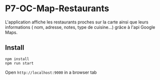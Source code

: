 # P7-OC-Map-Restaurants

L'application affiche les restaurants proches sur la carte ainsi que leurs informations ( nom, adresse, notes, type de cuisine...) grâce à l'api Google Maps.

## Install

```
npm install
npm run start
```

Open `http://localhost:9000` in a browser tab
